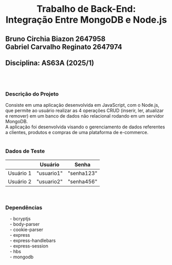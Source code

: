 # <p align=center>Trabalho de Back-End:<br> Integração Entre MongoDB e Node.js</p>

## Bruno Circhia Biazon 2647958<br>Gabriel Carvalho Reginato 2647974<br><br>Disciplina: AS63A (2025/1)
<br><br>

### Descrição do Projeto
Consiste em uma aplicação desenvolvida em JavaScript, com o Node.js, que permite ao usuário realizar as 4 operações CRUD (inserir, ler, atualizar e remover) em um banco de dados não relacional rodando em um servidor MongoDB.<br>
A aplicação foi desenvolvida visando o gerenciamento de dados referentes a clientes, produtos e compras de uma plataforma de e-commerce.<br>
<br>

### Dados de Teste
|| Usuário | Senha |
|-|-|-|
| Usuário 1 | "usuario1" | "senha123" |
| Usuário 2 | "usuario2" | "senha456" |

<br>

### Dependências
&emsp;- bcryptjs <br>
&emsp;- body-parser <br>
&emsp;- cookie-parser <br>
&emsp;- express <br>
&emsp;- express-handlebars <br>
&emsp;- express-session <br>
&emsp;- hbs <br>
&emsp;- mongodb <br>

